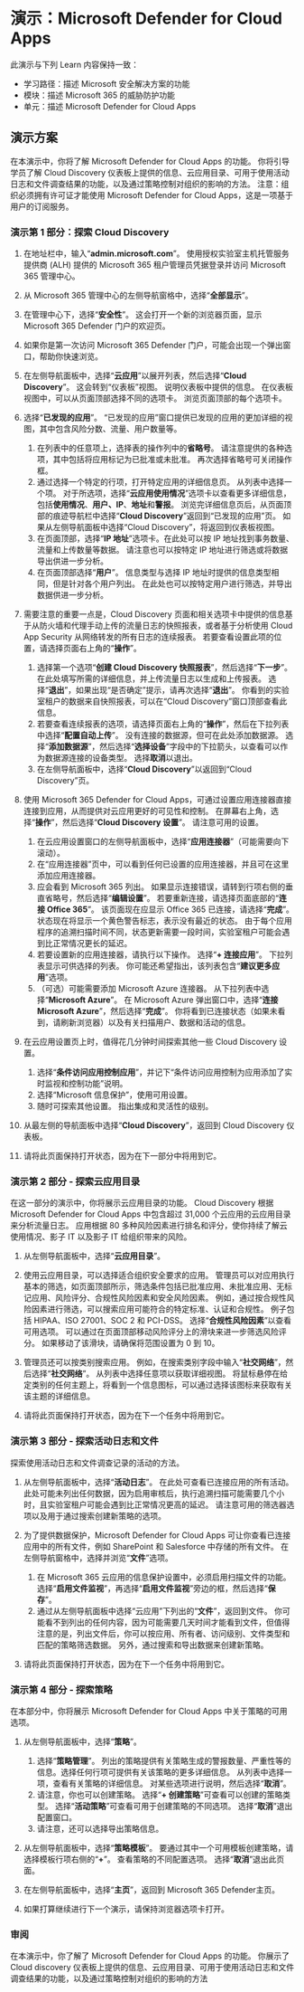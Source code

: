 <!---
---
Demo: Title: Microsoft Defender for Cloud Apps ' Module: '学习路径：描述 Microsoft 安全解决方案的功能；模块 4：描述 Microsoft 365 的威胁防护功能；第 5 单元：描述 Microsoft Defender for Cloud Apps'
---
--->

# 演示：Microsoft Defender for Cloud Apps

此演示与下列 Learn 内容保持一致：

- 学习路径：描述 Microsoft 安全解决方案的功能
- 模块：描述 Microsoft 365 的威胁防护功能
- 单元：描述 Microsoft Defender for Cloud Apps

## 演示方案

在本演示中，你将了解 Microsoft Defender for Cloud Apps 的功能。  你将引导学员了解 Cloud Discovery 仪表板上提供的信息、云应用目录、可用于使用活动日志和文件调查结果的功能，以及通过策略控制对组织的影响的方法。  注意：组织必须拥有许可证才能使用 Microsoft Defender for Cloud Apps，这是一项基于用户的订阅服务。  

### 演示第 1 部分：探索 Cloud Discovery

1. 在地址栏中，输入“**admin.microsoft.com**”。 使用授权实验室主机托管服务提供商 (ALH) 提供的 Microsoft 365 租户管理员凭据登录并访问 Microsoft 365 管理中心。

1. 从 Microsoft 365 管理中心的左侧导航窗格中，选择“**全部显示**”。

1. 在管理中心下，选择“**安全性**”。  这会打开一个新的浏览器页面，显示 Microsoft 365 Defender 门户的欢迎页。  

1. 如果你是第一次访问 Microsoft 365 Defender 门户，可能会出现一个弹出窗口，帮助你快速浏览。

1. 在左侧导航面板中，选择“**云应用**”以展开列表，然后选择“**Cloud Discovery**”。 这会转到“仪表板”视图。  说明仪表板中提供的信息。 在仪表板视图中，可以从页面顶部选择不同的选项卡。  浏览页面顶部的每个选项卡。

1. 选择“**已发现的应用**”。 “已发现的应用”窗口提供已发现的应用的更加详细的视图，其中包含风险分数、流量、用户数量等。
    1. 在列表中的任意项上，选择表的操作列中的**省略号**。  请注意提供的各种选项，其中包括将应用标记为已批准或未批准。  再次选择省略号可关闭操作框。
    1. 通过选择一个特定的行项，打开特定应用的详细信息页。  从列表中选择一个项。  对于所选项，选择“**云应用使用情况**”选项卡以查看更多详细信息，包括**使用情况**、**用户、IP**、**地址**和**警报**。 浏览完详细信息页后，从页面顶部的痕迹导航栏中选择“**Cloud Discovery**”返回到“已发现的应用”页。  如果从左侧导航面板中选择“Cloud Discovery”，将返回到仪表板视图。
    1. 在页面顶部，选择“**IP 地址**”选项卡。在此处可以按 IP 地址找到事务数量、流量和上传数量等数据。  请注意也可以按特定 IP 地址进行筛选或将数据导出供进一步分析。
    1. 在页面顶部选择“**用户**”。  信息类型与选择 IP 地址时提供的信息类型相同，但是针对各个用户列出。  在此处也可以按特定用户进行筛选，并导出数据供进一步分析。

1. 需要注意的重要一点是，Cloud Discovery 页面和相关选项卡中提供的信息基于从防火墙和代理手动上传的流量日志的快照报表，或者基于分析使用 Cloud App Security 从网络转发的所有日志的连续报表。  若要查看设置此项的位置，请选择页面右上角的“**操作**”。
    1. 选择第一个选项“**创建 Cloud Discovery 快照报表**”，然后选择“**下一步**”。 在此处填写所需的详细信息，并上传流量日志以生成和上传报表。  选择“**退出**”，如果出现“是否确定”提示，请再次选择“**退出**”。  你看到的实验室租户的数据来自快照报表，可以在“Cloud Discovery”窗口顶部查看此信息。
    1. 若要查看连续报表的选项，请选择页面右上角的“**操作**”，然后在下拉列表中选择“**配置自动上传**”。  没有连接的数据源，但可在此处添加数据源。 选择“**添加数据源**”，然后选择“**选择设备**”字段中的下拉箭头，以查看可以作为数据源连接的设备类型。  选择**取消**以退出。
    1. 在左侧导航面板中，选择“**Cloud Discovery**”以返回到“Cloud Discovery”页。

1. 使用 Microsoft 365 Defender for Cloud Apps，可通过设置应用连接器直接连接到应用，从而提供对云应用更好的可见性和控制。 在屏幕右上角，选择“**操作**”，然后选择“**Cloud Discovery 设置**”。  请注意可用的设置。
    1. 在云应用设置窗口的左侧导航面板中，选择“**应用连接器**”（可能需要向下滚动）。
    1. 在“应用连接器”页中，可以看到任何已设置的应用连接器，并且可在这里添加应用连接器。
    1. 应会看到 Microsoft 365 列出。 如果显示连接错误，请转到行项右侧的垂直省略号，然后选择“**编辑设置**”。  若要重新连接，请选择页面底部的“**连接 Office 365**”。 该页面现在应显示 Office 365 已连接，请选择“**完成**”。  状态现在将显示一个黄色警告标志，表示没有最近的状态。  由于每个应用程序的追溯扫描时间不同，状态更新需要一段时间，实验室租户可能会遇到比正常情况更长的延迟。
    1. 若要设置新的应用连接器，请执行以下操作。  选择“**+ 连接应用**”。  下拉列表显示可供选择的列表。  你可能还希望指出，该列表包含“**建议更多应用**”选项。  
    1. （可选）可能需要添加 Microsoft Azure 连接器。 从下拉列表中选择“**Microsoft Azure**”。  在 Microsoft Azure 弹出窗口中，选择“**连接 Microsoft Azure**”，然后选择“**完成**”。  你将看到已连接状态（如果未看到，请刷新浏览器）以及有关扫描用户、数据和活动的信息。  

1. 在云应用设置页上时，值得花几分钟时间探索其他一些 Cloud Discovery 设置。  
    1. 选择“**条件访问应用控制应用**”，并记下“条件访问应用控制为应用添加了实时监视和控制功能”说明。
    1. 选择“Microsoft 信息保护”，使用可用设置。
    1. 随时可探索其他设置。 指出集成和灵活性的级别。

1. 从最左侧的导航面板中选择“**Cloud Discovery**”，返回到 Cloud Discovery 仪表板。

1. 请将此页面保持打开状态，因为在下一部分中将用到它。

### 演示第 2 部分 - 探索云应用目录

在这一部分的演示中，你将展示云应用目录的功能。 Cloud Discovery 根据 Microsoft Defender for Cloud Apps 中包含超过 31,000 个云应用的云应用目录来分析流量日志。 应用根据 80 多种风险因素进行排名和评分，使你持续了解云使用情况、影子 IT 以及影子 IT 给组织带来的风险。  

1. 从左侧导航面板中，选择“**云应用目录**”。

1. 使用云应用目录，可以选择适合组织安全要求的应用。 管理员可以对应用执行基本的筛选，如页面顶部所示，筛选条件包括已批准应用、未批准应用、无标记应用、风险评分、合规性风险因素和安全风险因素。  例如，通过按合规性风险因素进行筛选，可以搜索应用可能符合的特定标准、认证和合规性。 例子包括 HIPAA、ISO 27001、SOC 2 和 PCI-DSS。 选择“**合规性风险因素**”以查看可用选项。  可以通过在页面顶部移动风险评分上的滑块来进一步筛选风险评分。 如果移动了该滑块，请确保将范围设置为 0 到 10。

1. 管理员还可以按类别搜索应用。  例如，在搜索类别字段中输入“**社交网络**”，然后选择“**社交网络**”。  从列表中选择任意项以获取详细视图。  将鼠标悬停在给定类别的任何主题上，将看到一个信息图标，可以通过选择该图标来获取有关该主题的详细信息。

1. 请将此页面保持打开状态，因为在下一个任务中将用到它。

### 演示第 3 部分 - 探索活动日志和文件

探索使用活动日志和文件调查记录的活动的方法。

1. 从左侧导航面板中，选择“**活动日志**”。 在此处可查看已连接应用的所有活动。 此处可能未列出任何数据，因为启用审核后，执行追溯扫描可能需要几个小时，且实验室租户可能会遇到比正常情况更高的延迟。 请注意可用的筛选器选项以及用于通过搜索创建新策略的选项。

1. 为了提供数据保护，Microsoft Defender for Cloud Apps 可让你查看已连接应用中的所有文件，例如 SharePoint 和 Salesforce 中存储的所有文件。 在左侧导航窗格中，选择并浏览“**文件**”选项。
    1. 在 Microsoft 365 云应用的信息保护设置中，必须启用扫描文件的功能。  选择“**启用文件监视**”，再选择“**启用文件监视**”旁边的框，然后选择“**保存**”。  
    1. 通过从左侧导航面板中选择“云应用”下列出的“**文件**”，返回到文件。 你可能看不到列出的任何内容，因为可能需要几天时间才能看到文件，但值得注意的是，列出文件后，你可以按应用、所有者、访问级别、文件类型和匹配的策略筛选数据。 另外，通过搜索和导出数据来创建新策略。

1. 请将此页面保持打开状态，因为在下一个任务中将用到它。

### 演示第 4 部分 - 探索策略

在本部分中，你将展示 Microsoft Defender for Cloud Apps 中关于策略的可用选项。

1. 从左侧导航面板中，选择“**策略**”。
    1. 选择“**策略管理**”。  列出的策略提供有关策略生成的警报数量、严重性等的信息。选择任何行项可提供有关该策略的更多详细信息。 从列表中选择一项，查看有关策略的详细信息。  对某些选项进行说明，然后选择“**取消**”。
    2. 请注意，你也可以创建策略。 选择“**+ 创建策略**”可查看可以创建的策略类型。  选择“**活动策略**”可查看可用于创建策略的不同选项。  选择“**取消**”退出配置窗口。
    3. 请注意，还可以选择导出策略信息。

1. 从左侧导航面板中，选择“**策略模板**”。 要通过其中一个可用模板创建策略，请选择模板行项右侧的“**+**”。  查看策略的不同配置选项。  选择“**取消**”退出此页面。

1. 在左侧导航面板中，选择“**主页**”，返回到 Microsoft 365 Defender主页。

1. 如果打算继续进行下一个演示，请保持浏览器选项卡打开。

### 审阅

在本演示中，你了解了 Microsoft Defender for Cloud Apps 的功能。  你展示了 Cloud discovery 仪表板上提供的信息、云应用目录、可用于使用活动日志和文件调查结果的功能，以及通过策略控制对组织的影响的方法
